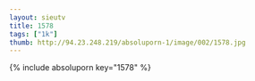 ```yaml
--- 
layout: sieutv
title: 1578
tags: ["1k"]
thumb: http://94.23.248.219/absoluporn-1/image/002/1578.jpg
---
```

{% include absoluporn key="1578" %} 
